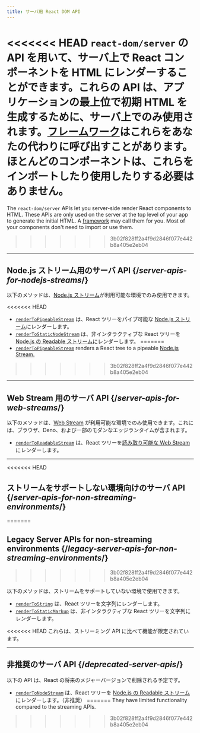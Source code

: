 ```yaml
---
title: サーバ用 React DOM API
---
```


<Intro>

<<<<<<< HEAD
`react-dom/server` の API を用いて、サーバ上で React コンポーネントを HTML にレンダーすることができます。これらの API は、アプリケーションの最上位で初期 HTML を生成するために、サーバ上でのみ使用されます。[フレームワーク](/learn/start-a-new-react-project#production-grade-react-frameworks)はこれらをあなたの代わりに呼び出すことがあります。ほとんどのコンポーネントは、これらをインポートしたり使用したりする必要はありません。
=======
The `react-dom/server` APIs let you server-side render React components to HTML. These APIs are only used on the server at the top level of your app to generate the initial HTML. A [framework](/learn/start-a-new-react-project#production-grade-react-frameworks) may call them for you. Most of your components don't need to import or use them.
>>>>>>> 3b02f828ff2a4f9d2846f077e442b8a405e2eb04

</Intro>

---

## Node.js ストリーム用のサーバ API {/*server-apis-for-nodejs-streams*/}

以下のメソッドは、[Node.js ストリーム](https://nodejs.org/api/stream.html)が利用可能な環境でのみ使用できます。

<<<<<<< HEAD
* [`renderToPipeableStream`](/reference/react-dom/server/renderToPipeableStream) は、React ツリーをパイプ可能な [Node.js ストリーム](https://nodejs.org/api/stream.html)にレンダーします。
* [`renderToStaticNodeStream`](/reference/react-dom/server/renderToStaticNodeStream) は、非インタラクティブな React ツリーを [Node.js の Readable ストリーム](https://nodejs.org/api/stream.html#readable-streams)にレンダーします。
=======
* [`renderToPipeableStream`](/reference/react-dom/server/renderToPipeableStream) renders a React tree to a pipeable [Node.js Stream.](https://nodejs.org/api/stream.html)
>>>>>>> 3b02f828ff2a4f9d2846f077e442b8a405e2eb04

---

## Web Stream 用のサーバ API {/*server-apis-for-web-streams*/}

以下のメソッドは、[Web Stream](https://developer.mozilla.org/en-US/docs/Web/API/Streams_API) が利用可能な環境でのみ使用できます。これには、ブラウザ、Deno、および一部のモダンなエッジランタイムが含まれます。

* [`renderToReadableStream`](/reference/react-dom/server/renderToReadableStream) は、React ツリーを[読み取り可能な Web Stream](https://developer.mozilla.org/en-US/docs/Web/API/ReadableStream) にレンダーします。

---

<<<<<<< HEAD
## ストリームをサポートしない環境向けのサーバ API {/*server-apis-for-non-streaming-environments*/}
=======
## Legacy Server APIs for non-streaming environments {/*legacy-server-apis-for-non-streaming-environments*/}
>>>>>>> 3b02f828ff2a4f9d2846f077e442b8a405e2eb04

以下のメソッドは、ストリームをサポートしていない環境で使用できます。

* [`renderToString`](/reference/react-dom/server/renderToString) は、React ツリーを文字列にレンダーします。
* [`renderToStaticMarkup`](/reference/react-dom/server/renderToStaticMarkup) は、非インタラクティブな React ツリーを文字列にレンダーします。

<<<<<<< HEAD
これらは、ストリーミング API に比べて機能が限定されています。

---

## 非推奨のサーバ API {/*deprecated-server-apis*/}

<Deprecated>

以下の API は、React の将来のメジャーバージョンで削除される予定です。

</Deprecated>

* [`renderToNodeStream`](/reference/react-dom/server/renderToNodeStream) は、React ツリーを [Node.js の Readable ストリーム](https://nodejs.org/api/stream.html#readable-streams) にレンダーします。（非推奨）
=======
They have limited functionality compared to the streaming APIs.
>>>>>>> 3b02f828ff2a4f9d2846f077e442b8a405e2eb04

